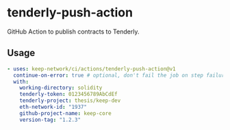 # tenderly-push-action

GitHub Action to publish contracts to Tenderly.

## Usage

```yaml
- uses: keep-network/ci/actions/tenderly-push-action@v1
  continue-on-error: true # optional, don't fail the job on step failure
  with:
    working-directory: solidity
    tenderly-token: 0123456789AbCdEf
    tenderly-project: thesis/keep-dev
    eth-network-id: "1937"
    github-project-name: keep-core
    version-tag: "1.2.3"
```
